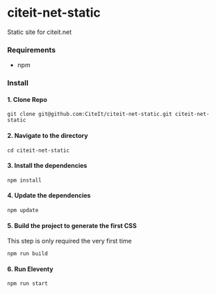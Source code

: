 # citeit-net-static
Static site for citeit.net

### Requirements

* npm


### Install 

#### 1. Clone Repo

```
git clone git@github.com:CiteIt/citeit-net-static.git citeit-net-static
```

#### 2. Navigate to the directory

```
cd citeit-net-static
```

#### 3. Install the dependencies

```
npm install
```

#### 4. Update the dependencies

```
npm update
```

#### 5. Build the project to generate the first CSS
This step is only required the very first time

```
npm run build
```

#### 6. Run Eleventy

```
npm run start
```